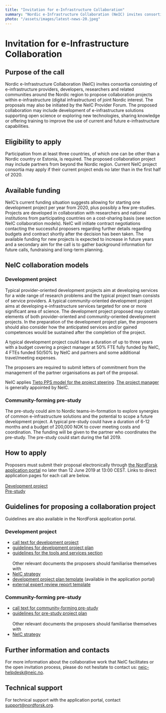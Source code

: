 ```yaml
---
title: "Invitation for e-Infrastructure Collaboration"
summary: "Nordic e-Infrastructure Collaboration (NeIC) invites consortia consisting of e-infrastructure providers, developers, researchers and related communities around the Nordic region to propose collaboration projects within e-infrastructure (digital infrastructure) of joint Nordic interest."
photo: "/assets/images/latest-news-20.jpeg"
---
```


Invitation for e-Infrastructure Collaboration 
===============================

## Purpose of the call
Nordic e-Infrastructure Collaboration (NeIC) invites consortia consisting of e-infrastructure providers, developers, researchers and related communities around the Nordic region to propose collaboration projects within e-infrastructure (digital infrastructure) of joint Nordic interest. The proposals may also be initiated by the NeIC Provider Forum. The proposed collaboration may include development of e-infrastructure solutions supporting open science or exploring new technologies, sharing knowledge or offering training to improve the use of current and future e-infrastructure capabilities.
<br>
## Eligibility to apply
Participation from at least three countries, of which one can be other than a Nordic country or Estonia, is required. The proposed collaboration project may include partners from beyond the Nordic region. Current NeIC project consortia may apply if their current project ends no later than in the first half of 2020.
<br>
## Available funding
NeIC’s current funding situation suggests allowing for starting one development project per year from 2020, plus possibly a few pre-studies. Projects are developed in collaboration with researchers and national institutions from participating countries on a cost-sharing basis (see section NeIC collaboration models). NeIC will initiate contract negotiations contacting the successful proposers regarding further details regarding budgets and contract shortly after the decision has been taken.
The available funding for new projects is expected to increase in future years and a secondary aim for the call is to gather background information for future calls, fundraising and long-term planning.
<br>
## NeIC collaboration models

### Development project
Typical provider-oriented development projects aim at developing services for a wide range of research problems and the typical project team consists of service providers. A typical community-oriented development project aims at developing e-infrastructure services targeted for one or more significant area of science. The development project proposed may contain elements of both provider-oriented and community-oriented development projects. In the preparation of the development project plan, the proposers should also consider how the anticipated services and/or gained competences would be sustained after the completion of the project.

A typical development project could have a duration of up to three years with a budget covering a project manager at 50% FTE fully funded by NeIC, 4 FTEs funded 50/50% by NeIC and partners and some additional travel/meeting expenses.

The proposers are required to submit letters of commitment from the management of the partner organisations as part of the proposal.

NeIC applies [Tieto PPS model for the project steering](https://wiki.neic.no/wiki/Project_process). [The project manager](https://wiki.neic.no/wiki/Project_organization#Project_manager) is generally appointed by NeIC. 

### Community-forming pre-study
The pre-study could aim to Nordic teams-in-formation to explore synergies of common e-infrastructure solutions and the potential to scope a future development project.
A typical pre-study could have a duration of 6-12 months and a budget of 200,000 NOK to cover meeting costs and coordination. The funding will be given to the partner who coordinates the pre-study. The pre-study could start during the fall 2019.
<br>
## How to apply
Proposers must submit their proposal electronically through [the NordForsk application portal](https://funding.nordforsk.org/portal/#/home) no later than 12 June 2019 at 13:00 CEST. Links to direct application pages for each call are below. <br>
<br>
[Development project](https://funding.nordforsk.org/portal/#call/1566)<br>
[Pre-study](https://funding.nordforsk.org/portal/#call/1567)
<br>
## Guidelines for proposing a collaboration project
Guidelines are also available in the NordForsk application portal.
### Development project
* [call text for development project](https://wiki.neic.no/w/ext/img_auth.php/e/e8/Dev_project_call_text_final.pdf) <br>
* [guidelines for development project plan](https://wiki.neic.no/w/ext/img_auth.php/0/0b/Dev_project_plan_guidelines.pdf) <br>
* [guidelines for the tools and services section](https://wiki.neic.no/w/ext/img_auth.php/1/1f/Dev_project_tools_services_guidelines.pdf) <br>
<br> Other relevant documents the proposers should familiarise themselves with <br>
* [NeIC strategy](https://wiki.neic.no/wiki/NeIC_Strategy_2016-2020) <br>
* [development project plan template](https://wiki.neic.no/w/ext/img_auth.php/9/9c/Dev_project_plan_template.pdf) (available in the application portal) <br>
* [external expert review report template](https://wiki.neic.no/w/ext/img_auth.php/a/a6/Dev_project_review_report_template_final.pdf)
### Community-forming pre-study
* [call text for community-forming pre-study](https://wiki.neic.no/w/ext/img_auth.php/f/f6/Pre-study_call_text_final.pdf) <br>
* [guidelines for pre-study project plan](https://wiki.neic.no/w/ext/img_auth.php/c/cc/Pre-study_plan_guidelines.pdf)<br>
<br>Other relevant documents the proposers should familiarise themselves with <br>
* [NeIC strategy](https://wiki.neic.no/wiki/NeIC_Strategy_2016-2020)

## Further information and contacts
For more information about the collaborative work that NeIC facilitates or the open invitation process, please do not hesitate to contact us: [neic-helpdesk@neic.no](neic-helpdesk@neic.no).
<br>
## Technical support
For technical support with the application portal, contact [support@nordforsk.org](support@nordforsk.org).
